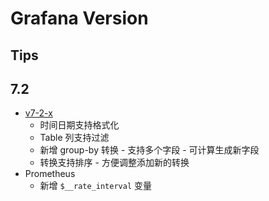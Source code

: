 # Grafana Version

## Tips

## 7.2
* [v7-2-x](https://community.grafana.com/t/release-notes-v7-2-x/36321)
  * 时间日期支持格式化
  * Table 列支持过滤
  * 新增 group-by 转换 - 支持多个字段 - 可计算生成新字段
  * 转换支持排序 - 方便调整添加新的转换
* Prometheus
  * 新增 `$__rate_interval` 变量
